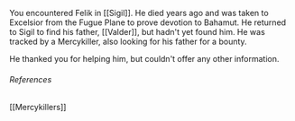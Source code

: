 You encountered Felik in [[Sigil]]. He died years ago and was taken to Excelsior from the Fugue Plane to prove devotion to Bahamut. He returned to Sigil to find his father, [[Valder]], but hadn't yet found him. He was tracked by a Mercykiller, also looking for his father for a bounty. 

He thanked you for helping him, but couldn't offer any other information.

###### References
[[Mercykillers]]